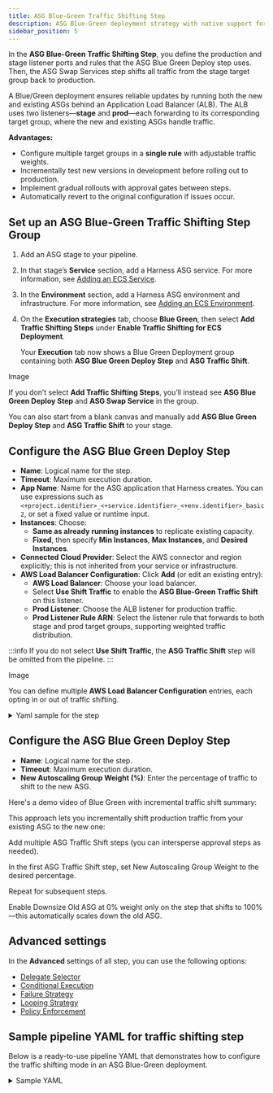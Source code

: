 ```yaml
---
title: ASG Blue-Green Traffic Shifting Step
description: ASG Blue-Green deployment strategy with native support for phased traffic shifting using ALB weighted target groups.
sidebar_position: 5
---
```



In the **ASG Blue-Green Traffic Shifting Step**, you define the production and stage listener ports and rules that the ASG Blue Green Deploy step uses. Then, the ASG Swap Services step shifts all traffic from the stage target group back to production.

A Blue/Green deployment ensures reliable updates by running both the new and existing ASGs behind an Application Load Balancer (ALB). The ALB uses two listeners—**stage** and **prod**—each forwarding to its corresponding target group, where the new and existing ASGs handle traffic.

**Advantages:**

- Configure multiple target groups in a **single rule** with adjustable traffic weights.  
- Incrementally test new versions in development before rolling out to production.  
- Implement gradual rollouts with approval gates between steps.  
- Automatically revert to the original configuration if issues occur.

## Set up an ASG Blue-Green Traffic Shifting Step Group

1. Add an ASG stage to your pipeline.  
2. In that stage’s **Service** section, add a Harness ASG service. For more information, see [Adding an ECS Service](/docs/).  
3. In the **Environment** section, add a Harness ASG environment and infrastructure. For more information, see [Adding an ECS Environment](/docs/).  
4. On the **Execution strategies** tab, choose **Blue Green**, then select **Add Traffic Shifting Steps** under **Enable Traffic Shifting for ECS Deployment**.

   Your **Execution** tab now shows a Blue Green Deployment group containing both **ASG Blue Green Deploy Step** and **ASG Traffic Shift**.

Image

   If you don’t select **Add Traffic Shifting Steps**, you’ll instead see **ASG Blue Green Deploy Step** and **ASG Swap Service** in the group.

   You can also start from a blank canvas and manually add **ASG Blue Green Deploy Step** and **ASG Traffic Shift** to your stage.

## Configure the ASG Blue Green Deploy Step

- **Name**: Logical name for the step.  
- **Timeout**: Maximum execution duration.  
- **App Name**: Name for the ASG application that Harness creates. You can use expressions such as `<+project.identifier>_<+service.identifier>_<+env.identifier>_basic2`, or set a fixed value or runtime input.  
- **Instances**: Choose:  
  - **Same as already running instances** to replicate existing capacity.  
  - **Fixed**, then specify **Min Instances**, **Max Instances**, and **Desired Instances**.  
- **Connected Cloud Provider**: Select the AWS connector and region explicitly; this is not inherited from your service or infrastructure.  
- **AWS Load Balancer Configuration**: Click **Add** (or edit an existing entry):  
  - **AWS Load Balancer**: Choose your load balancer.  
  - Select **Use Shift Traffic** to enable the **ASG Blue-Green Traffic Shift** on this listener.  
  - **Prod Listener**: Choose the ALB listener for production traffic.  
  - **Prod Listener Rule ARN**: Select the listener rule that forwards to both stage and prod target groups, supporting weighted traffic distribution.

:::info
If you do not select **Use Shift Traffic**, the **ASG Traffic Shift** step will be omitted from the pipeline.
:::

Image

You can define multiple **AWS Load Balancer Configuration** entries, each opting in or out of traffic shifting.

<details>
<summary>Yaml sample for the step</summary>

Yaml sample for the step

```yaml
- step:
                    - step:
                        name: Asg Blue Green Deploy
                        identifier: AsgBlueGreenDeploy
                        type: AsgBlueGreenDeploy
                        timeout: 15m
                        spec:
                          instances:
                            type: Fixed
                            spec:
                              min: 1
                              max: 1
                              desired: 1
                          loadBalancers:
                            - loadBalancer: DoNotDelete-asg-ng-test-shft-trf
                              prodListener: arn:aws:elasticloadbalancing:us-east-1:806630305776:listener/app/DoNotDelete-asg-ng-test-shft-trf/7280a731f6e79d90/dc32456ae35ef52c
                              prodListenerRuleArn: arn:aws:elasticloadbalancing:us-east-1:806630305776:listener-rule/app/DoNotDelete-asg-ng-test-shft-trf/7280a731f6e79d90/dc32456ae35ef52c/9b9d7ea836d45e29
```
</details>

## Configure the ASG Blue Green Deploy Step

- **Name**: Logical name for the step.
- **Timeout**: Maximum execution duration.
- **New Autoscaling Group Weight (%)**: Enter the percentage of traffic to shift to the new ASG.

Here's a demo video of Blue Green with incremental traffic shift summary:

<!-- Video:
https://www.loom.com/share/5193b65dafa34d63921efc6f0c7fa798?sid=0ea60fd7-376d-4c92-a2ee-dfe47af6075b-->
<DocVideo src="https://www.loom.com/share/5193b65dafa34d63921efc6f0c7fa798?sid=0ea60fd7-376d-4c92-a2ee-dfe47af6075b" />

This approach lets you incrementally shift production traffic from your existing ASG to the new one:

Add multiple ASG Traffic Shift steps (you can intersperse approval steps as needed).

In the first ASG Traffic Shift step, set New Autoscaling Group Weight to the desired percentage.

Repeat for subsequent steps.

Enable Downsize Old ASG at 0% weight only on the step that shifts to 100%—this automatically scales down the old ASG.

## Advanced settings

In the **Advanced** settings of all step, you can use the following options:

* [Delegate Selector](/docs/platform/delegates/manage-delegates/select-delegates-with-selectors)
* [Conditional Execution](/docs/platform/pipelines/step-skip-condition-settings)
* [Failure Strategy](/docs/platform/pipelines/failure-handling/define-a-failure-strategy-on-stages-and-steps)
* [Looping Strategy](/docs/platform/pipelines/looping-strategies/looping-strategies-matrix-repeat-and-parallelism)
* [Policy Enforcement](/docs/platform/governance/policy-as-code/harness-governance-overview)

## Sample pipeline YAML for traffic shifting step

Below is a ready-to-use pipeline YAML that demonstrates how to configure the traffic shifting mode in an ASG Blue-Green deployment.

<details>
<summary>Sample YAML</summary>

```
pipeline:
  name: PIPELINE_NAME
  identifier: PIPELINE_ID
  projectIdentifier: PROJECT_ID
  orgIdentifier: ORG_ID
  tags: {}
  stages:
    - stage:
        name: DeployBG
        identifier: DeployBG
        description: ""
        type: Deployment
        spec:
          deploymentType: Asg
          service:
            serviceRef: AsgService_6SIiP
            serviceInputs:
              serviceDefinition:
                type: Asg
                spec:
                  artifacts:
                    primary:
                      primaryArtifactRef: AMI-ARTIFACT
          environment:
            environmentRef: AsgEnv
            deployToAll: false
            infrastructureDefinitions:
              - identifier: AsgInfra
          execution:
            steps:
              - stepGroup:
                  name: Blue Green Deployment
                  identifier: blueGreenDeployment
                  steps:
                    - step:
                        name: Asg Blue Green Deploy
                        identifier: AsgBlueGreenDeploy
                        type: AsgBlueGreenDeploy
                        timeout: 15m
                        spec:
                          instances:
                            type: Fixed
                            spec:
                              min: 1
                              max: 1
                              desired: 1
                          loadBalancers:
                            - loadBalancer: asg-ng-test
                              prodListener: arn:aws:elasticloadbalancing:us-east-1...
                              prodListenerRuleArn: arn:aws:elasticloadbalancing:us-east-1...
                    - step:
                        name: AsgShiftTraffic30
                        identifier: AsgShiftTraffic30
                        type: AsgShiftTraffic
                        timeout: 15m
                        spec:
                          weight: 30
                          downsizeOldAsg: false
                    - step:
                        name: AsgShiftTraffic100
                        identifier: AsgShiftTraffic100
                        type: AsgShiftTraffic
                        timeout: 15m
                        spec:
                          weight: 100
                          downsizeOldAsg: true
            rollbackSteps:
              - step:
                  name: Asg Blue Green Rollback
                  identifier: AsgBlueGreenRollback
                  type: AsgBlueGreenRollback
                  timeout: 10m
                  spec: {}
        tags: {}
        failureStrategies:
          - onFailure:
              errors:
                - AllErrors
              action:
                type: StageRollback

```

</details>
